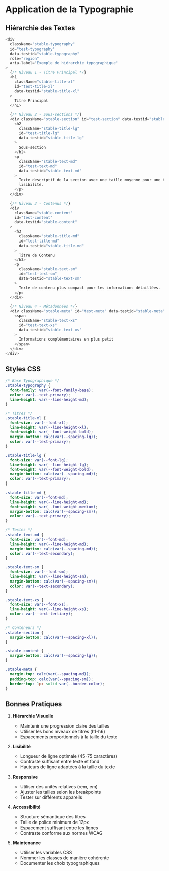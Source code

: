 # Application de la Typographie

## Hiérarchie des Textes

```typescript
<div
  className="stable-typography"
  id="test-typography"
  data-testid="stable-typography"
  role="region"
  aria-label="Exemple de hiérarchie typographique"
>
  {/* Niveau 1 - Titre Principal */}
  <h1
    className="stable-title-xl"
    id="test-title-xl"
    data-testid="stable-title-xl"
  >
    Titre Principal
  </h1>

  {/* Niveau 2 - Sous-sections */}
  <div className="stable-section" id="test-section" data-testid="stable-section">
    <h2
      className="stable-title-lg"
      id="test-title-lg"
      data-testid="stable-title-lg"
    >
      Sous-section
    </h2>
    <p
      className="stable-text-md"
      id="test-text-md"
      data-testid="stable-text-md"
    >
      Texte descriptif de la section avec une taille moyenne pour une bonne
      lisibilité.
    </p>
  </div>

  {/* Niveau 3 - Contenus */}
  <div
    className="stable-content"
    id="test-content"
    data-testid="stable-content"
  >
    <h3
      className="stable-title-md"
      id="test-title-md"
      data-testid="stable-title-md"
    >
      Titre de Contenu
    </h3>
    <p
      className="stable-text-sm"
      id="test-text-sm"
      data-testid="stable-text-sm"
    >
      Texte de contenu plus compact pour les informations détaillées.
    </p>
  </div>

  {/* Niveau 4 - Métadonnées */}
  <div className="stable-meta" id="test-meta" data-testid="stable-meta">
    <span
      className="stable-text-xs"
      id="test-text-xs"
      data-testid="stable-text-xs"
    >
      Informations complémentaires en plus petit
    </span>
  </div>
</div>
```

## Styles CSS

```css
/* Base Typographique */
.stable-typography {
  font-family: var(--font-family-base);
  color: var(--text-primary);
  line-height: var(--line-height-md);
}

/* Titres */
.stable-title-xl {
  font-size: var(--font-xl);
  line-height: var(--line-height-xl);
  font-weight: var(--font-weight-bold);
  margin-bottom: calc(var(--spacing-lg));
  color: var(--text-primary);
}

.stable-title-lg {
  font-size: var(--font-lg);
  line-height: var(--line-height-lg);
  font-weight: var(--font-weight-bold);
  margin-bottom: calc(var(--spacing-md));
  color: var(--text-primary);
}

.stable-title-md {
  font-size: var(--font-md);
  line-height: var(--line-height-md);
  font-weight: var(--font-weight-medium);
  margin-bottom: calc(var(--spacing-sm));
  color: var(--text-primary);
}

/* Textes */
.stable-text-md {
  font-size: var(--font-md);
  line-height: var(--line-height-md);
  margin-bottom: calc(var(--spacing-md));
  color: var(--text-secondary);
}

.stable-text-sm {
  font-size: var(--font-sm);
  line-height: var(--line-height-sm);
  margin-bottom: calc(var(--spacing-sm));
  color: var(--text-secondary);
}

.stable-text-xs {
  font-size: var(--font-xs);
  line-height: var(--line-height-xs);
  color: var(--text-tertiary);
}

/* Conteneurs */
.stable-section {
  margin-bottom: calc(var(--spacing-xl));
}

.stable-content {
  margin-bottom: calc(var(--spacing-lg));
}

.stable-meta {
  margin-top: calc(var(--spacing-md));
  padding-top: calc(var(--spacing-sm));
  border-top: 1px solid var(--border-color);
}
```

## Bonnes Pratiques

1. **Hiérarchie Visuelle**

   - Maintenir une progression claire des tailles
   - Utiliser les bons niveaux de titres (h1-h6)
   - Espacements proportionnels à la taille du texte

2. **Lisibilité**

   - Longueur de ligne optimale (45-75 caractères)
   - Contraste suffisant entre texte et fond
   - Hauteurs de ligne adaptées à la taille du texte

3. **Responsive**

   - Utiliser des unités relatives (rem, em)
   - Ajuster les tailles selon les breakpoints
   - Tester sur différents appareils

4. **Accessibilité**

   - Structure sémantique des titres
   - Taille de police minimum de 12px
   - Espacement suffisant entre les lignes
   - Contraste conforme aux normes WCAG

5. **Maintenance**
   - Utiliser les variables CSS
   - Nommer les classes de manière cohérente
   - Documenter les choix typographiques
